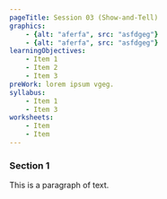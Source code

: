 ```yaml
---
pageTitle: Session 03 (Show-and-Tell)
graphics:
    - {alt: "aferfa", src: "asfdgeg"}
    - {alt: "aferfa", src: "asfdgeg"}
learningObjectives:
    - Item 1
    - Item 2
    - Item 3
preWork: lorem ipsum vgeg.
syllabus:
    - Item 1
    - Item 3
worksheets:
    - Item
    - Item
---
```


### Section 1
This is a paragraph of text.